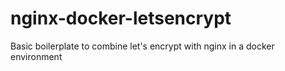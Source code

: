 # nginx-docker-letsencrypt
Basic boilerplate to combine let's encrypt with nginx in a docker environment

